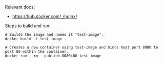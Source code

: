 Relevant docs:

* https://hub.docker.com/_/nginx/

Steps to build and run:

```
# Builds the image and names it "test-image".
docker build -t test-image .

# Creates a new container using test-image and binds host port 8080 to port 80 within the container.
docker run --rm --publish 8080:80 test-image
```
